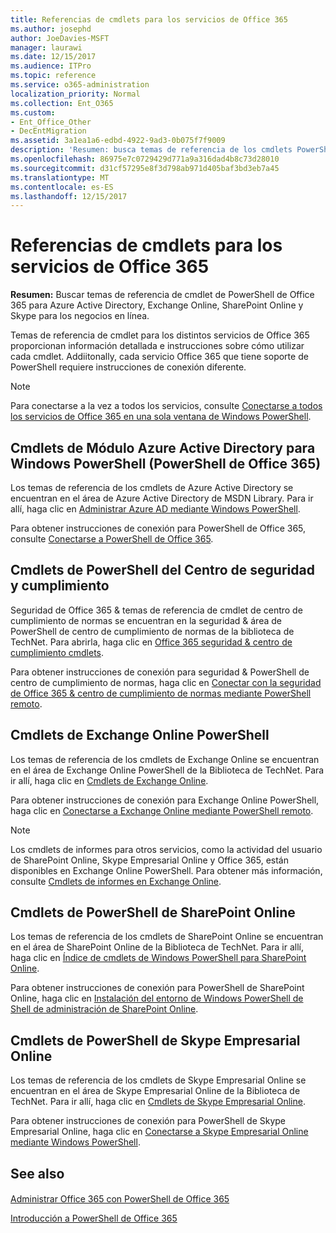 ```yaml
---
title: Referencias de cmdlets para los servicios de Office 365
ms.author: josephd
author: JoeDavies-MSFT
manager: laurawi
ms.date: 12/15/2017
ms.audience: ITPro
ms.topic: reference
ms.service: o365-administration
localization_priority: Normal
ms.collection: Ent_O365
ms.custom:
- Ent_Office_Other
- DecEntMigration
ms.assetid: 3a1ea1a6-edbd-4922-9ad3-0b075f7f9009
description: 'Resumen: busca temas de referencia de los cmdlets PowerShell de Office 365 para Azure Active Directory, Exchange Online, SharePoint Online y Skype Empresarial Online.'
ms.openlocfilehash: 86975e7c0729429d771a9a316dad4b8c73d28010
ms.sourcegitcommit: d31cf57295e8f3d798ab971d405baf3bd3eb7a45
ms.translationtype: MT
ms.contentlocale: es-ES
ms.lasthandoff: 12/15/2017
---
```

# <a name="cmdlet-references-for-office-365-services"></a>Referencias de cmdlets para los servicios de Office 365

 **Resumen:** Buscar temas de referencia de cmdlet de PowerShell de Office 365 para Azure Active Directory, Exchange Online, SharePoint Online y Skype para los negocios en línea.
  
Temas de referencia de cmdlet para los distintos servicios de Office 365 proporcionan información detallada e instrucciones sobre cómo utilizar cada cmdlet. Addiitonally, cada servicio Office 365 que tiene soporte de PowerShell requiere instrucciones de conexión diferente.
  
> [!NOTE]
> Para conectarse a la vez a todos los servicios, consulte [Conectarse a todos los servicios de Office 365 en una sola ventana de Windows PowerShell](connect-to-all-office-365-services-in-a-single-windows-powershell-window.md). 
  
## <a name="azure-active-directory-module-for-windows-powershell-office-365-powershell-cmdlets"></a>Cmdlets de Módulo Azure Active Directory para Windows PowerShell (PowerShell de Office 365)

Los temas de referencia de los cmdlets de Azure Active Directory se encuentran en el área de Azure Active Directory de MSDN Library. Para ir allí, haga clic en [Administrar Azure AD mediante Windows PowerShell](https://go.microsoft.com/fwlink/p/?LinkId=691475).
  
Para obtener instrucciones de conexión para PowerShell de Office 365, consulte [Conectarse a PowerShell de Office 365](connect-to-office-365-powershell.md).
  
## <a name="security-amp-compliance-center-powershell-cmdlets"></a>Cmdlets de PowerShell del Centro de seguridad y cumplimiento

Seguridad de Office 365 &amp; temas de referencia de cmdlet de centro de cumplimiento de normas se encuentran en la seguridad &amp; área de PowerShell de centro de cumplimiento de normas de la biblioteca de TechNet. Para abrirla, haga clic en [Office 365 seguridad &amp; centro de cumplimiento cmdlets](https://go.microsoft.com/fwlink/p/?LinkId=627085).
  
Para obtener instrucciones de conexión para seguridad &amp; PowerShell de centro de cumplimiento de normas, haga clic en [Conectar con la seguridad de Office 365 &amp; centro de cumplimiento de normas mediante PowerShell remoto](https://go.microsoft.com/fwlink/p/?LinkId=627084).
  
## <a name="exchange-online-powershell-cmdlets"></a>Cmdlets de Exchange Online PowerShell

Los temas de referencia de los cmdlets de Exchange Online se encuentran en el área de Exchange Online PowerShell de la Biblioteca de TechNet. Para ir allí, haga clic en [Cmdlets de Exchange Online](https://go.microsoft.com/fwlink/p/?LinkID=328213).
  
Para obtener instrucciones de conexión para Exchange Online PowerShell, haga clic en [Conectarse a Exchange Online mediante PowerShell remoto](https://go.microsoft.com/fwlink/p/?LinkId=396554).
  
> [!NOTE]
> Los cmdlets de informes para otros servicios, como la actividad del usuario de SharePoint Online, Skype Empresarial Online y Office 365, están disponibles en Exchange Online PowerShell. Para obtener más información, consulte [Cmdlets de informes en Exchange Online](https://go.microsoft.com/fwlink/p/?LinkId=691595). 
  
## <a name="sharepoint-online-powershell-cmdlets"></a>Cmdlets de PowerShell de SharePoint Online

Los temas de referencia de los cmdlets de SharePoint Online se encuentran en el área de SharePoint Online de la Biblioteca de TechNet. Para ir allí, haga clic en [Índice de cmdlets de Windows PowerShell para SharePoint Online](https://go.microsoft.com/fwlink/p/?LinkId=691476).
  
Para obtener instrucciones de conexión para PowerShell de SharePoint Online, haga clic en [Instalación del entorno de Windows PowerShell de Shell de administración de SharePoint Online](https://go.microsoft.com/fwlink/p/?LinkId=691603).
  
## <a name="skype-for-business-online-powershell-cmdlets"></a>Cmdlets de PowerShell de Skype Empresarial Online

Los temas de referencia de los cmdlets de Skype Empresarial Online se encuentran en el área de Skype Empresarial Online de la Biblioteca de TechNet. Para ir allí, haga clic en [Cmdlets de Skype Empresarial Online](https://go.microsoft.com/fwlink/p/?LinkId=691474).
  
Para obtener instrucciones de conexión para PowerShell de Skype Empresarial Online, haga clic en [Conectarse a Skype Empresarial Online mediante Windows PowerShell](https://go.microsoft.com/fwlink/p/?LinkId=691607).
  
## <a name="see-also"></a>See also

#### 

[Administrar Office 365 con PowerShell de Office 365](manage-office-365-with-office-365-powershell.md)
  
[Introducción a PowerShell de Office 365](getting-started-with-office-365-powershell.md)

